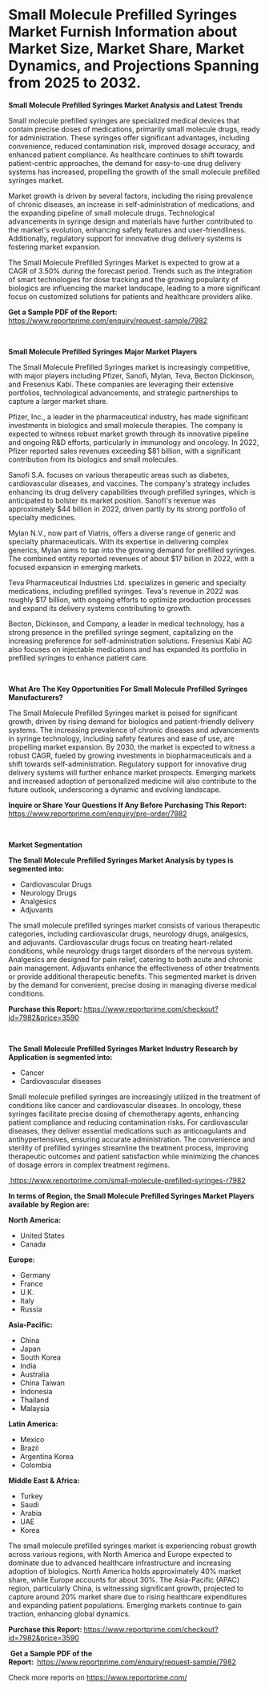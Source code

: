 <p><h1>Small Molecule Prefilled Syringes Market Furnish Information about Market Size, Market Share, Market Dynamics, and Projections Spanning from 2025 to 2032.</h1></p><p><strong>Small Molecule Prefilled Syringes Market Analysis and Latest Trends</strong></p>
<p><p>Small molecule prefilled syringes are specialized medical devices that contain precise doses of medications, primarily small molecule drugs, ready for administration. These syringes offer significant advantages, including convenience, reduced contamination risk, improved dosage accuracy, and enhanced patient compliance. As healthcare continues to shift towards patient-centric approaches, the demand for easy-to-use drug delivery systems has increased, propelling the growth of the small molecule prefilled syringes market.</p><p>Market growth is driven by several factors, including the rising prevalence of chronic diseases, an increase in self-administration of medications, and the expanding pipeline of small molecule drugs. Technological advancements in syringe design and materials have further contributed to the market's evolution, enhancing safety features and user-friendliness. Additionally, regulatory support for innovative drug delivery systems is fostering market expansion.</p><p>The Small Molecule Prefilled Syringes Market is expected to grow at a CAGR of 3.50% during the forecast period. Trends such as the integration of smart technologies for dose tracking and the growing popularity of biologics are influencing the market landscape, leading to a more significant focus on customized solutions for patients and healthcare providers alike.</p></p>
<p><strong>Get a Sample PDF of the Report:&nbsp;</strong> <a href="https://www.reportprime.com/enquiry/request-sample/7982?utm_campaign=3126&utm_medium=2&utm_source=Github&utm_content=ia&utm_term=19032025&utm_id=small-molecule-prefilled-syringes">https://www.reportprime.com/enquiry/request-sample/7982</a></p>
<p>&nbsp;</p>
<p><strong>Small Molecule Prefilled Syringes Major Market Players</strong></p>
<p><p>The Small Molecule Prefilled Syringes market is increasingly competitive, with major players including Pfizer, Sanofi, Mylan, Teva, Becton Dickinson, and Fresenius Kabi. These companies are leveraging their extensive portfolios, technological advancements, and strategic partnerships to capture a larger market share.</p><p>Pfizer, Inc., a leader in the pharmaceutical industry, has made significant investments in biologics and small molecule therapies. The company is expected to witness robust market growth through its innovative pipeline and ongoing R&D efforts, particularly in immunology and oncology. In 2022, Pfizer reported sales revenues exceeding $81 billion, with a significant contribution from its biologics and small molecules.</p><p>Sanofi S.A. focuses on various therapeutic areas such as diabetes, cardiovascular diseases, and vaccines. The company's strategy includes enhancing its drug delivery capabilities through prefilled syringes, which is anticipated to bolster its market position. Sanofi's revenue was approximately $44 billion in 2022, driven partly by its strong portfolio of specialty medicines.</p><p>Mylan N.V., now part of Viatris, offers a diverse range of generic and specialty pharmaceuticals. With its expertise in delivering complex generics, Mylan aims to tap into the growing demand for prefilled syringes. The combined entity reported revenues of about $17 billion in 2022, with a focused expansion in emerging markets.</p><p>Teva Pharmaceutical Industries Ltd. specializes in generic and specialty medications, including prefilled syringes. Teva's revenue in 2022 was roughly $17 billion, with ongoing efforts to optimize production processes and expand its delivery systems contributing to growth.</p><p>Becton, Dickinson, and Company, a leader in medical technology, has a strong presence in the prefilled syringe segment, capitalizing on the increasing preference for self-administration solutions. Fresenius Kabi AG also focuses on injectable medications and has expanded its portfolio in prefilled syringes to enhance patient care.</p></p>
<p>&nbsp;</p>
<p><strong>What Are The Key Opportunities For Small Molecule Prefilled Syringes Manufacturers?</strong></p>
<p><p>The Small Molecule Prefilled Syringes market is poised for significant growth, driven by rising demand for biologics and patient-friendly delivery systems. The increasing prevalence of chronic diseases and advancements in syringe technology, including safety features and ease of use, are propelling market expansion. By 2030, the market is expected to witness a robust CAGR, fueled by growing investments in biopharmaceuticals and a shift towards self-administration. Regulatory support for innovative drug delivery systems will further enhance market prospects. Emerging markets and increased adoption of personalized medicine will also contribute to the future outlook, underscoring a dynamic and evolving landscape.</p></p>
<p><strong>Inquire or Share Your Questions If Any Before Purchasing This Report:</strong> <a href="https://www.reportprime.com/enquiry/pre-order/7982?utm_campaign=3126&utm_medium=2&utm_source=Github&utm_content=ia&utm_term=19032025&utm_id=small-molecule-prefilled-syringes">https://www.reportprime.com/enquiry/pre-order/7982</a></p>
<p>&nbsp;</p>
<p><strong>Market Segmentation</strong></p>
<p><strong>The Small Molecule Prefilled Syringes Market Analysis by types is segmented into:</strong></p>
<p><ul><li>Cardiovascular Drugs</li><li>Neurology Drugs</li><li>Analgesics</li><li>Adjuvants</li></ul></p>
<p><p>The small molecule prefilled syringes market consists of various therapeutic categories, including cardiovascular drugs, neurology drugs, analgesics, and adjuvants. Cardiovascular drugs focus on treating heart-related conditions, while neurology drugs target disorders of the nervous system. Analgesics are designed for pain relief, catering to both acute and chronic pain management. Adjuvants enhance the effectiveness of other treatments or provide additional therapeutic benefits. This segmented market is driven by the demand for convenient, precise dosing in managing diverse medical conditions.</p></p>
<p><strong>Purchase this Report:&nbsp;</strong><a href="https://www.reportprime.com/checkout?id=7982&price=3590&utm_campaign=3126&utm_medium=2&utm_source=Github&utm_content=ia&utm_term=19032025&utm_id=small-molecule-prefilled-syringes">https://www.reportprime.com/checkout?id=7982&price=3590</a></p>
<p>&nbsp;</p>
<p><strong>The Small Molecule Prefilled Syringes Market Industry Research by Application is segmented into:</strong></p>
<p><ul><li>Cancer</li><li>Cardiovascular diseases</li></ul></p>
<p><p>Small molecule prefilled syringes are increasingly utilized in the treatment of conditions like cancer and cardiovascular diseases. In oncology, these syringes facilitate precise dosing of chemotherapy agents, enhancing patient compliance and reducing contamination risks. For cardiovascular diseases, they deliver essential medications such as anticoagulants and antihypertensives, ensuring accurate administration. The convenience and sterility of prefilled syringes streamline the treatment process, improving therapeutic outcomes and patient satisfaction while minimizing the chances of dosage errors in complex treatment regimens.</p></p>
<p><a href="https://www.reportprime.com/small-molecule-prefilled-syringes-r7982?utm_campaign=3126&utm_medium=2&utm_source=Github&utm_content=ia&utm_term=19032025&utm_id=small-molecule-prefilled-syringes">&nbsp;https://www.reportprime.com/small-molecule-prefilled-syringes-r7982</a></p>
<p><strong>In terms of Region, the Small Molecule Prefilled Syringes Market Players available by Region are:</strong></p>
<p>
    <p> <strong> North America: </strong>
        <ul>
            <li>United States</li>
            <li>Canada</li>
        </ul>
        </p> 
    <p> <strong> Europe: </strong>
        <ul>
            <li>Germany</li>
            <li>France</li>
            <li>U.K.</li>
            <li>Italy</li>
            <li>Russia</li>
        </ul>
        </p> 
    <p> <strong> Asia-Pacific: </strong>
        <ul>
            <li>China</li>
            <li>Japan</li>
            <li>South Korea</li>
            <li>India</li>
            <li>Australia</li>
            <li>China Taiwan</li>
            <li>Indonesia</li>
            <li>Thailand</li>
            <li>Malaysia</li>
        </ul>
        </p> 
    <p> <strong> Latin America: </strong>
        <ul>
            <li>Mexico</li>
            <li>Brazil</li>
            <li>Argentina Korea</li>
            <li>Colombia</li>
        </ul>
        </p> 
    <p> <strong> Middle East & Africa: </strong>
        <ul>
            <li>Turkey</li>
            <li>Saudi</li>
            <li>Arabia</li>
            <li>UAE</li>
            <li>Korea</li>
        </ul>
    </p>
    </p>
<p><p>The small molecule prefilled syringes market is experiencing robust growth across various regions, with North America and Europe expected to dominate due to advanced healthcare infrastructure and increasing adoption of biologics. North America holds approximately 40% market share, while Europe accounts for about 30%. The Asia-Pacific (APAC) region, particularly China, is witnessing significant growth, projected to capture around 20% market share due to rising healthcare expenditures and expanding patient populations. Emerging markets continue to gain traction, enhancing global dynamics.</p></p>
<p><strong>Purchase this Report: </strong><a href="https://www.reportprime.com/checkout?id=7982&price=3590&utm_campaign=3126&utm_medium=2&utm_source=Github&utm_content=ia&utm_term=19032025&utm_id=small-molecule-prefilled-syringes">https://www.reportprime.com/checkout?id=7982&price=3590</a></p>
<p>&nbsp;<strong>Get a Sample PDF of the Report:&nbsp;&nbsp;</strong><a href="https://www.reportprime.com/enquiry/request-sample/7982?utm_campaign=3126&utm_medium=2&utm_source=Github&utm_content=ia&utm_term=19032025&utm_id=small-molecule-prefilled-syringes">https://www.reportprime.com/enquiry/request-sample/7982</a></p>
<p><strong></strong></p>
<p>Check more reports on <a href="https://www.reportprime.com/?utm_campaign=3126&utm_medium=2&utm_source=Github&utm_content=ia&utm_term=19032025&utm_id=small-molecule-prefilled-syringes">https://www.reportprime.com/</a></p>